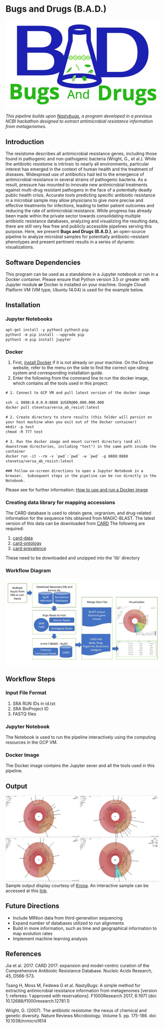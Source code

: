# Bugs and Drugs (B.A.D.)
![logo](https://github.com/NCBI-Hackathons/Bugs_And_Drugs/blob/master/BAD%20logo%20text.jpg "logo")

*This pipeline builds upon [Nastybugs](https://github.com/NCBI-Hackathons/MetagenomicAntibioticResistance), a program developed in a previous NCBI hackathon designed to extract antimicrobial resistance information from metagenomes.*

## Introduction

The resistome describes all antimicrobial resistance genes, including those found in pathogenic and non-pathogenic bacteria (Wright, G., et al.). While the antibiotic resistome is intrinsic to nearly all environments, particular interest has emerged in the context of human health and the treatment of diseases. Widespread use of antibiotics had led to the emergence of antimicrobial resistance in several strains of pathogenic bacteria. As a result, pressure has mounted to innovate new antimicrobial treatments against multi-drug resistant pathogens in the face of a potentially deadly public health crisis. Accurate tools predicting specific antibiotic resistance in a microbial sample may allow physicians to give more precise and effective treatments for infections, leading to better patient outcomes and reducing the rate of antimicrobial resistance. While progress has already been made within the private sector towards consolidating multiple antibiotic resistance databases, analyzing and visualizing the resulting data, there are still very few free and publicly accessible pipelines serving this purpose. Here, we present **Bugs and Drugs (B.A.D.)**, an open-source pipeline to analyze microbial samples for potentially antibiotic-resistant phenotypes and present pertinent results in a series of dynamic visualizations. 

## Software Dependencies
This program can be used as a standalone in a Jupyter notebook or run in a Docker container. Please ensure that Python version 3.5 or greater with Jupyter module  _**or**_ Docker is installed on your machine.
Google Cloud Platform VM (VM type, Ubuntu 14.04) is used for the example below.   

## Installation
### Jupyter Notebooks
```
apt-get install -y python3 python3-pip
python3 -m pip install --upgrade pip
python3 -m pip install jupyter 
```
### Docker
1. First, [install Docker](https://docs.docker.com/install/) if it is not already on your machine. On the Docker website, refer to the menu on the side to find the correct ope
rating system and corresponding installation guide.
2. Enter the following from the command line to run the docker image, which contains all the tools used in this project:
```
# 1. Connect to GCP VM and pull latest version of the docker image

ssh -L 8888:0.0.0.0:8888 $USER@00.000.000.000
docker pull stevetsa/versa_ab_resist:latest

# 2. Create directory to store results (this folder will persist on your host machine when you exit out of the Docker container)
mkdir -p test
chmod -R 777 test

# 3. Run the docker image and mount current directory (and all downstream directories, including "test") in the same path inside the container
docker run -it --rm -v `pwd`:`pwd` -w `pwd` -p 8888:8888 stevetsa/versa_ab_resist:latest

### Follow on-screen directions to open a Jupyter Notebook in a browser.  Subsequent steps in the pipeline can be run directly in the Notebook.   
```
Please see for further information: [How to use and run a Docker image](https://github.com/NCBI-Hackathons/Cancer_Epitopes_CSHL/blob/master/doc/Docker.md)

### Creating data library for mapping accessions 
The CARD database is used to obtain gene, orgranism, and drug-related information for the sequence hits obtained from MAGIC-BLAST. The latest version of this data can be downloaded from [CARD](https://card.mcmaster.ca/download)
The following are required: 
1. [card-data](https://card.mcmaster.ca/download/0/broadstreet-v2.0.2.tar.gz)
2. [card-ontology](https://card.mcmaster.ca/download/5/ontology-v2.0.2.tar.gz)
3. [card-prevalence](https://card.mcmaster.ca/download/6/prevalence-v3.0.1.tar.gz)

These need to be downloaded and unzipped into the 'lib' directory 

### Workflow Diagram
![workflow](https://github.com/NCBI-Hackathons/Bugs_And_Drugs/blob/master/BAD%20workflow.jpg "Workflow")

## Workflow Steps
### Input File Format

1. SRA RUN IDs in id.txt   
2. SRA BioProject ID  
3. FASTQ files  

### Jupyter Notebook

The Notebook is used to run the pipeline interactively using the computing resources in the GCP VM.  

### Docker Image

The Docker image contains the Jupyter sever and all the tools used in this pipeline.

## Output

![kronasample](https://github.com/NCBI-Hackathons/Bugs_And_Drugs/blob/master/Slide1.jpg "Kronasample")
Sample output display courtesy of [Krona](https://github.com/NCBI-Hackathons/Bugs_And_Drugs/blob/master/Slide1.jpg).
An interactive sample can be accessed at this [link](http://marbl.github.io/Krona/examples/phymmbl.krona.html?collapse=false&color=true&key=false).

## Future Directions
* Include MINion data from third-generation sequencing
* Expand number of databases utilized to run alignments
* Build in more information, such as time and geographical information to map evolution rates
* Implement machine learning analysis

## References
Jia et al. 2017. CARD 2017: expansion and model-centric curation of the Comprehensive Antibiotic Resistance Database. Nucleic Acids Research, 45, D566-573.

Tsang H, Moss M, Fedewa G et al. NastyBugs: A simple method for extracting antimicrobial resistance information from metagenomes [version 1; referees: 1 approved with reservations]. F1000Research 2017, 6:1971
(doi: 10.12688/f1000research.12781.1)

Wright, G. (2007). The antibiotic resistome: the nexus of chemical and genetic diversity. Nature Reviews Microbiology. Volume 5. pp. 175-186. doi: 10.1038/nrmicro1614
